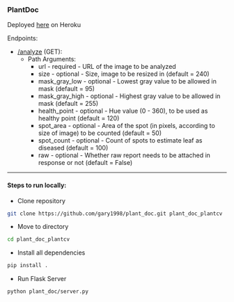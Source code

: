 ### PlantDoc

Deployed [here](https://plant-doc-plantcv.herokuapp.com/) on Heroku

Endpoints:

* [/analyze](https://plant-doc-plantcv.herokuapp.com/analyze) (GET):
    * Path Arguments:
        * url - required - URL of the image to be analyzed
        * size - optional - Size, image to be resized in (default = 240)
        * mask_gray_low - optional - Lowest gray value to be allowed in mask (default = 95)
        * mask_gray_high - optional - Highest gray value to be allowed in mask (default = 255)
        * health_point - optional - Hue value (0 - 360), to be used as healthy point (default = 120)
        * spot_area - optional - Area of the spot (in pixels, according to size of image) to be counted (default = 50)
        * spot_count - optional - Count of spots to estimate leaf as diseased (default = 100)
        * raw - optional - Whether raw report needs to be attached in response or not (default = False)

-----------------------------------------------------------------------

#### Steps to run locally:
* Clone repository
```bash
git clone https://github.com/gary1998/plant_doc.git plant_doc_plantcv
```

* Move to directory
```bash
cd plant_doc_plantcv
```

* Install all dependencies
```bash
pip install .
```

* Run Flask Server
```bash
python plant_doc/server.py
```